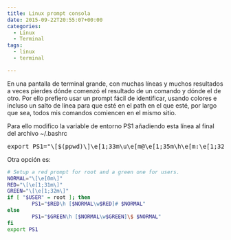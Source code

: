 ```yaml
---
title: Linux prompt consola
date: 2015-09-22T20:55:07+00:00
categories:
  - Linux
  - Terminal
tags:
  - linux
  - terminal

---
```

En una pantalla de terminal grande, con muchas líneas y muchos resultados a veces pierdes dónde comenzó el resultado de un comando y dónde el de otro. Por ello prefiero usar un prompt fácil de identificar, usando colores e incluso un salto de línea para que esté en el path en el que esté, por largo que sea, todos mis comandos comiencen en el mismo sitio.

Para ello modifico la variable de entorno PS1 añadiendo esta línea al final del archivo ~/.bashrc

<pre class="lang:sh decode:true ">export PS1="\[$(ppwd)\]\e[1;33m\u\e[m@\e[1;35m\h\e[m:\e[1;32m\w\e[m\$ \n"</pre>


Otra opción es: 

```bash
# Setup a red prompt for root and a green one for users.
NORMAL="\[\e[0m\]"
RED="\[\e[1;31m\]"
GREEN="\[\e[1;32m\]"
if [ "$USER" = root ]; then
        PS1="$RED\h [$NORMAL\w$RED]# $NORMAL"
else
        PS1="$GREEN\h [$NORMAL\w$GREEN]\$ $NORMAL"
fi
export PS1
```